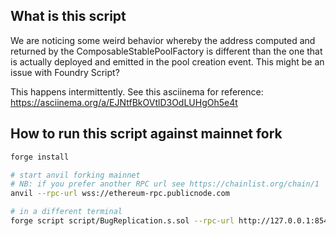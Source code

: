 ## What is this script

We are noticing some weird behavior whereby the address computed and returned by the
ComposableStablePoolFactory is different than the one that is actually deployed
and emitted in the pool creation event. This might be an issue with Foundry Script?

This happens intermittently. See this asciinema for reference: https://asciinema.org/a/EJNtfBkOVtlD3OdLUHgOh5e4t

## How to run this script against mainnet fork

```sh
forge install

# start anvil forking mainnet
# NB: if you prefer another RPC url see https://chainlist.org/chain/1
anvil --rpc-url wss://ethereum-rpc.publicnode.com

# in a different terminal
forge script script/BugReplication.s.sol --rpc-url http://127.0.0.1:8545 --broadcast --skip-simulation -vvvvv

```
